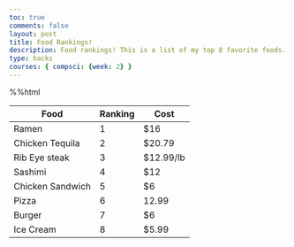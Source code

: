 ```yaml
---
toc: true
comments: false
layout: post
title: Food Rankings!
description: Food rankings! This is a list of my top 8 favorite foods.
type: hacks
courses: { compsci: {week: 2} }
---
```


%%html
<table class="table">
    <thead>
        <tr>
            <th>Food</th>
            <th>Ranking</th>
            <th>Cost</th>
        </tr>
    </thead>
    <tbody>
        <tr>
            <td>Ramen</td>
            <td>1</td>
            <td>$16</td>
        </tr>
        <tr>
            <td>Chicken Tequila</td>
            <td>2</td>
            <td>$20.79</td>
        </tr>
        <tr>
            <td>Rib Eye steak</td>
            <td>3</td>
            <td>$12.99/lb</td>
        </tr>
        <tr>
            <td>Sashimi</td>
            <td>4</td>
            <td>$12</td>
        </tr>
        <tr>
            <td>Chicken Sandwich</td>
            <td>5</td>
            <td>$6</td>
        </tr>
        <tr>
            <td>Pizza</td>
            <td>6</td>
            <td>12.99</td>
        </tr>
        <tr>
            <td>Burger</td>
            <td>7</td>
            <td>$6</td>
        </tr>
        <tr>
            <td>Ice Cream</td>
            <td>8</td>
            <td>$5.99</td>
        </tr>
    </tbody>
</table>